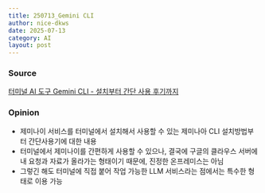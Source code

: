 ```yaml
---
title: 250713_Gemini CLI
author: nice-dkws
date: 2025-07-13
category: AI
layout: post
---
```

### Source
[터미널 AI 도구 Gemini CLI - 설치부터 간단 사용 후기까지](https://velog.io/@dnjstjdgus03/GeminiCLI)

### Opinion
* 제미나이 서비스를 터미널에서 설치해서 사용할 수 있는 제미나아 CLI 설치방법부터 간단사용기에 대한 내용
* 터미널에서 제미나이를 간편하게 사용할 수 있으나, 결국에 구글의 클라우스 서버에 내 요청과 자료가 올라가는 형태이기 때문에, 진정한 온프레미스는 아님
* 그렇긴 해도 터미널에 직접 붙어 작업 가능한 LLM 서비스라는 점에서는 특수한 형태로 이용 가능